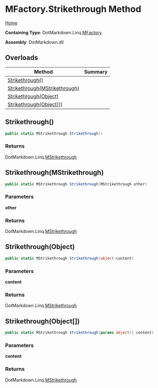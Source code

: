 <a name="_top"></a>

# MFactory\.Strikethrough Method

[Home](../../../../README.md#_top)

**Containing Type**: DotMarkdown\.Linq\.[MFactory](../README.md#_top)

**Assembly**: DotMarkdown\.dll

## Overloads

| Method | Summary |
| ------ | ------- |
| [Strikethrough()](#DotMarkdown_Linq_MFactory_Strikethrough) | |
| [Strikethrough(MStrikethrough)](#DotMarkdown_Linq_MFactory_Strikethrough_DotMarkdown_Linq_MStrikethrough_) | |
| [Strikethrough(Object)](#DotMarkdown_Linq_MFactory_Strikethrough_System_Object_) | |
| [Strikethrough(Object\[\])](#DotMarkdown_Linq_MFactory_Strikethrough_System_Object___) | |

## Strikethrough\(\) <a name="DotMarkdown_Linq_MFactory_Strikethrough"></a>

```csharp
public static MStrikethrough Strikethrough()
```

### Returns

DotMarkdown\.Linq\.[MStrikethrough](../../MStrikethrough/README.md#_top)

## Strikethrough\(MStrikethrough\) <a name="DotMarkdown_Linq_MFactory_Strikethrough_DotMarkdown_Linq_MStrikethrough_"></a>

```csharp
public static MStrikethrough Strikethrough(MStrikethrough other)
```

### Parameters

**other**

### Returns

DotMarkdown\.Linq\.[MStrikethrough](../../MStrikethrough/README.md#_top)

## Strikethrough\(Object\) <a name="DotMarkdown_Linq_MFactory_Strikethrough_System_Object_"></a>

```csharp
public static MStrikethrough Strikethrough(object content)
```

### Parameters

**content**

### Returns

DotMarkdown\.Linq\.[MStrikethrough](../../MStrikethrough/README.md#_top)

## Strikethrough\(Object\[\]\) <a name="DotMarkdown_Linq_MFactory_Strikethrough_System_Object___"></a>

```csharp
public static MStrikethrough Strikethrough(params object[] content)
```

### Parameters

**content**

### Returns

DotMarkdown\.Linq\.[MStrikethrough](../../MStrikethrough/README.md#_top)

